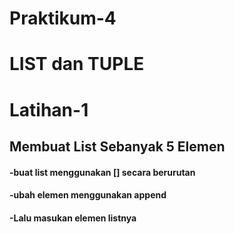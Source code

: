 # Praktikum-4
# LIST dan TUPLE
# Latihan-1
## Membuat List Sebanyak 5 Elemen
#### -buat list menggunakan [] secara berurutan
#### -ubah elemen menggunakan append  
#### -Lalu masukan elemen listnya


